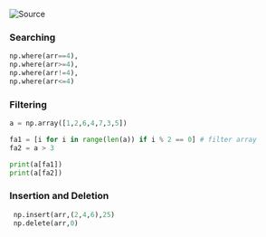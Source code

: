 ![Source](https://youtu.be/NHcGFYJMhHk?list=PLc20sA5NNOvozFyzAoKqc-_qLluA-IeYd)

### Searching
```python
np.where(arr==4),
np.where(arr>=4),
np.where(arr!=4),
np.where(arr<=4)
```

### Filtering
```python
a = np.array([1,2,6,4,7,3,5])

fa1 = [i for i in range(len(a)) if i % 2 == 0] # filter array
fa2 = a > 3

print(a[fa1])
print(a[fa2])
```

### Insertion and Deletion
```python
 np.insert(arr,(2,4,6),25)
 np.delete(arr,0)
```